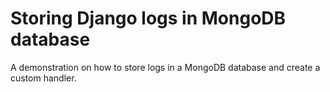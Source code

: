 # Storing Django logs in MongoDB database
A demonstration on how to store logs in a MongoDB database and create a custom handler.
